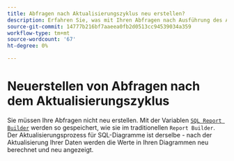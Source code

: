 ```yaml
---
title: Abfragen nach Aktualisierungszyklus neu erstellen?
description: Erfahren Sie, was mit Ihren Abfragen nach Ausführung des Aktualisierungszyklus geschieht.
source-git-commit: 14777b216bf7aaeea0fb2d0513cc94539034a359
workflow-type: tm+mt
source-wordcount: '67'
ht-degree: 0%

---
```


# Neuerstellen von Abfragen nach dem Aktualisierungszyklus

Sie müssen Ihre Abfragen nicht neu erstellen. Mit der Variablen [`SQL Report Builder`](../dev-reports/sql-rpt-bldr.md) werden so gespeichert, wie sie im traditionellen `Report Builder`. Der Aktualisierungsprozess für SQL-Diagramme ist derselbe - nach der Aktualisierung Ihrer Daten werden die Werte in Ihren Diagrammen neu berechnet und neu angezeigt.
